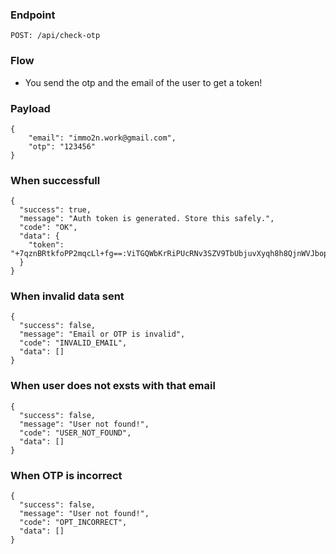 ### Endpoint
```
POST: /api/check-otp
```

### Flow
- You send the otp and the email of the user to get a token!

### Payload
```
{
    "email": "immo2n.work@gmail.com",
    "otp": "123456"
}
```
### When successfull
```
{
  "success": true,
  "message": "Auth token is generated. Store this safely.",
  "code": "OK",
  "data": {
    "token": "+7qznBRtkfoPP2mqcLl+fg==:ViTGQWbKrRiPUcRNv3SZV9TbUbjuvXyqh8h8QjnWVJbop7HUYt/awa9He6A5MHMAufU8tGiHDI1So9ZlQTE0DpKbaMCiJB/Uhns1h46pyII="
  }
}
```
### When invalid data sent
```
{
  "success": false,
  "message": "Email or OTP is invalid",
  "code": "INVALID_EMAIL",
  "data": []
}
```
### When user does not exsts with that email
```
{
  "success": false,
  "message": "User not found!",
  "code": "USER_NOT_FOUND",
  "data": []
}
```
### When OTP is incorrect
```
{
  "success": false,
  "message": "User not found!",
  "code": "OPT_INCORRECT",
  "data": []
}
```
